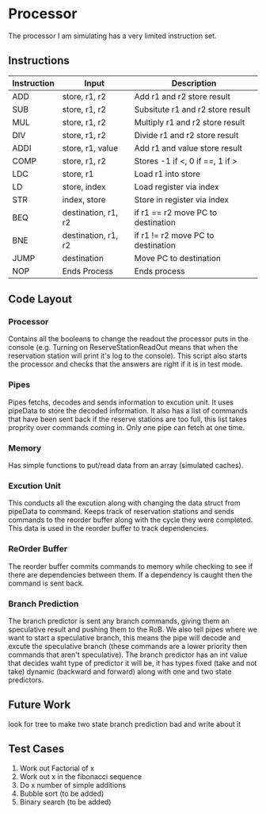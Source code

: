 # Processor
The processor I am simulating has a very limited instruction set.
## Instructions
| Instruction | Input | Description
| -------- | -------- | --------------- 
| ADD | store, r1, r2 | Add r1 and r2 store result 
| SUB | store, r1, r2 | Subsitute r1 and r2 store result 
| MUL | store, r1, r2 | Multiply r1 and r2 store result 
| DIV | store, r1, r2 | Divide r1 and r2 store result 
| ADDI | store, r1, value | Add r1 and value store result 
| COMP | store, r1, r2 | Stores -1 if <, 0 if ==, 1 if >
| LDC | store, r1 | Load r1 into store
| LD | store, index | Load register via index
| STR | index, store | Store in register via index
| BEQ | destination, r1, r2 | if r1 == r2 move PC to destination
| BNE | destination, r1, r2 | if r1 != r2 move PC to destination
| JUMP | destination | Move PC to destination
| NOP | Ends Process | Ends process 
## Code Layout 
### Processor 
Contains all the booleans to change the readout the processor puts in the console (e.g. Turning on ReserveStationReadOut means that when the reservation station will print it's log to the console).
This script also starts the processor and checks that the answers are right if it is in test mode.
### Pipes
Pipes fetchs, decodes and sends information to excution unit. It uses pipeData to store the decoded information. It also has a list of commands that have been sent back if the reserve stations are too full, this list takes proprity over commands coming in. Only one pipe can fetch at one time.
### Memory
Has simple functions to put/read data from an array (simulated caches).
### Excution Unit
This conducts all the excution along with changing the data struct from pipeData to command. Keeps track of reservation stations and sends commands to the reorder buffer along with the cycle they were completed. This data is used in the reorder buffer to track dependencies.
### ReOrder Buffer
The reorder buffer commits commands to memory while checking to see if there are dependencies between them. If a dependency is caught then the command is sent back.
### Branch Prediction
The branch predictor is sent any branch commands, giving them an speculative result and pushing them to the RoB. We also tell pipes where we want to start a speculative branch, this means the pipe will decode and excute the speculative branch (these commands are a lower priority then commands that aren't speculative). The branch predictor has an int value that decides waht type of predictor it will be, it has types fixed (take and not take) dynamic (backward and forward) along with one and two state predictors.  
## Future Work
look for tree to make two state branch prediction bad and write about it
## Test Cases
1. Work out Factorial of x 
2. Work out x in the fibonacci sequence
3. Do x number of simple additions 
4. Bubble sort (to be added)
5. Binary search (to be added)
